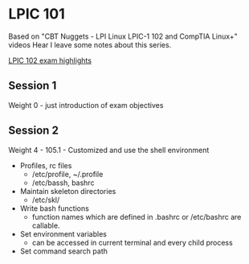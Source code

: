 LPIC 101
====
Based on "CBT Nuggets - LPI Linux LPIC-1 102 and CompTIA Linux+" videos
Hear I leave some notes about this series.

[LPIC 102 exam highlights](https://www.lpi.org/study-resources/lpic-1-102-exam-objectives/)

Session 1
-----------
Weight 0 - just introduction of exam objectives

Session 2
-----------
Weight 4 - 105.1 - Customized and use the shell environment

* Profiles, rc files
	- /etc/profile, ~/.profile
	- /etc/bassh, bashrc
* Maintain skeleton directories
	- /etc/skl/
* Write bash functions
	- function names which are defined in .bashrc or /etc/bashrc are callable.
* Set environment variables
	- can be accessed in current terminal and every child process
* Set command search path

